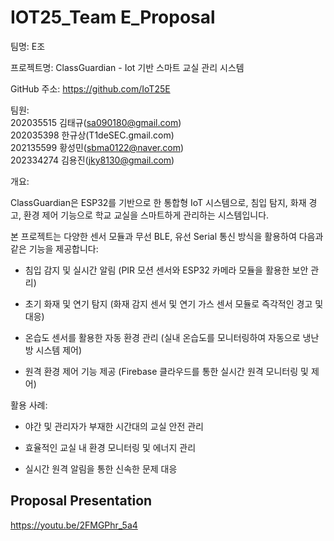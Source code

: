 #  IOT25_Team E_Proposal

팀명: E조

프로젝트명: ClassGuardian - Iot 기반 스마트 교실 관리 시스템

GitHub 주소: https://github.com/IoT25E

팀원:  
202035515 김태규(sa090180@gmail.com)  
202035398 한규상(T1deSEC.gmail.com)  
202135599 황성민(sbma0122@naver.com)  
202334274 김용진(jky8130@gmail.com)  

개요:

ClassGuardian은 ESP32를 기반으로 한 통합형 IoT 시스템으로, 침입 탐지, 화재 경고, 환경 제어 기능으로 학교 교실을 스마트하게 관리하는 시스템입니다.

본 프로젝트는 다양한 센서 모듈과 무선 BLE, 유선 Serial 통신 방식을 활용하여 다음과 같은 기능을 제공합니다:

 - 침입 감지 및 실시간 알림 (PIR 모션 센서와 ESP32 카메라 모듈을 활용한 보안 관리)
 - 초기 화재 및 연기 탐지 (화재 감지 센서 및 연기 가스 센서 모듈로 즉각적인 경고 및 대응)

 - 온습도 센서를 활용한 자동 환경 관리 (실내 온습도를 모니터링하여 자동으로 냉난방 시스템 제어)

 - 원격 환경 제어 기능 제공 (Firebase 클라우드를 통한 실시간 원격 모니터링 및 제어)



활용 사례:

 - 야간 및 관리자가 부재한 시간대의 교실 안전 관리

 - 효율적인 교실 내 환경 모니터링 및 에너지 관리

 - 실시간 원격 알림을 통한 신속한 문제 대응

## Proposal Presentation
https://youtu.be/2FMGPhr_5a4
